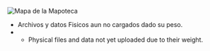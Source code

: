 ![Mapa de la Mapoteca](https://github.com/user-attachments/assets/bc1a35e3-86e5-4960-8e6e-fb762a5699db)
* Archivos y datos Fisicos aun no cargados dado su peso.
* * Physical files and data not yet uploaded due to their weight.
